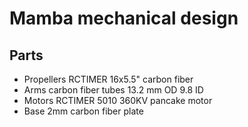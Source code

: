 # Mamba mechanical design

## Parts

- Propellers RCTIMER 16x5.5" carbon fiber
- Arms carbon fiber tubes 13.2 mm OD 9.8 ID
- Motors RCTIMER 5010 360KV pancake motor
- Base 2mm carbon fiber plate


